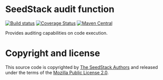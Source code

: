 # SeedStack audit function 
[![Build status](https://travis-ci.org/seedstack/audit-function.svg?branch=master)](https://travis-ci.org/seedstack/audit-function) [![Coverage Status](https://coveralls.io/repos/seedstack/audit-function/badge.svg?branch=master)](https://coveralls.io/r/seedstack/audit-function?branch=master) [![Maven Central](https://maven-badges.herokuapp.com/maven-central/org.seedstack.functions.audit/audit-function/badge.svg?style=flat)](https://maven-badges.herokuapp.com/maven-central/org.seedstack.functions.audit/audit-function)

Provides auditing capabilities on code execution.  

# Copyright and license

This source code is copyrighted by [The SeedStack Authors](https://github.com/seedstack/seedstack/blob/master/AUTHORS) and
released under the terms of the [Mozilla Public License 2.0](https://www.mozilla.org/MPL/2.0/). 
